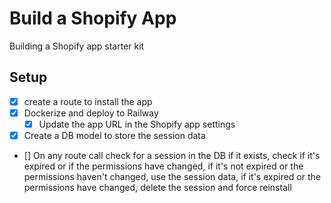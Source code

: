 # Build a Shopify App

Building a Shopify app starter kit

## Setup

- [X] create a route to install the app
- [X] Dockerize and deploy to Railway
  - [X] Update the app URL in the Shopify app settings
- [x] Create a DB model to store the session data
- [] On any route call check for a session in the DB if it exists, check if it's expired or if the permissions have changed, if it's not expired or the permissions haven't changed, use the session data, if it's expired or the permissions have changed, delete the session and force reinstall
